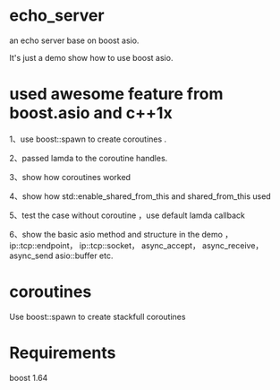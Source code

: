 # echo_server
an echo server base on boost asio.

It's just a demo show how to use boost asio.



# used awesome feature  from boost.asio and c++1x

1、use boost::spawn to create coroutines .

2、passed lamda to the coroutine handles.

3、show how coroutines  worked

4、show how std::enable_shared_from_this and shared_from_this used

5、test the case without coroutine ，use default lamda callback

6、show the basic asio method and structure in the demo ，ip::tcp::endpoint， ip::tcp::socket， async_accept， async_receive， async_send
asio::buffer etc.



# coroutines


Use boost::spawn to create stackfull coroutines


# Requirements

boost 1.64

